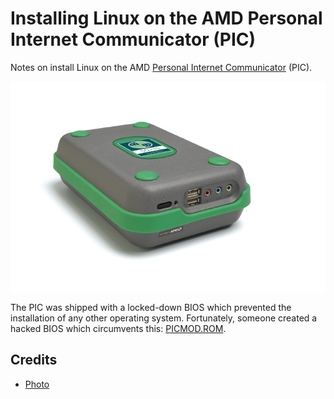 # Installing Linux on the AMD Personal Internet Communicator (PIC)

Notes on install Linux on the AMD [Personal Internet Communicator](https://en.wikipedia.org/wiki/Personal_Internet_Communicator) (PIC).

![AMD Personal Internet Communicator](media/amd-pic.jpg)

The PIC was shipped with a locked-down BIOS which prevented the installation of any other operating system.  Fortunately, someone created a hacked BIOS which circumvents this: [PICMOD.ROM](PICMOD.ROM).

## Credits

- [Photo](https://commons.wikimedia.org/wiki/File:50x15_Personal_Internet_Communicator_(PIC).jpg)
